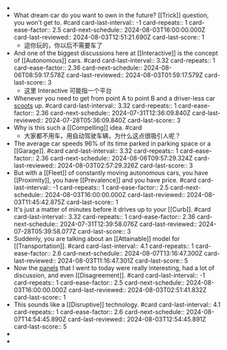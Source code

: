-
- What dream car do you want to own in the future? [[Trick]] question, you won't get to. #card
  card-last-interval:: -1
  card-repeats:: 1
  card-ease-factor:: 2.5
  card-next-schedule:: 2024-08-03T16:00:00.000Z
  card-last-reviewed:: 2024-08-03T12:51:21.690Z
  card-last-score:: 1
	- 逗你玩的，你以后不需要车了
- And one of the biggest discussions here at [[Interactive]] is the concept of [[Autonomous]] cars. #card
  card-last-interval:: 3.32
  card-repeats:: 1
  card-ease-factor:: 2.36
  card-next-schedule:: 2024-08-06T08:59:17.578Z
  card-last-reviewed:: 2024-08-03T01:59:17.579Z
  card-last-score:: 3
	- 这里 Interactive 可能指一个平台
- Whenever you need to get from point A to point B and a driver-less car [scoots]([[Scoot]]) up. #card
  card-last-interval:: 3.32
  card-repeats:: 1
  card-ease-factor:: 2.36
  card-next-schedule:: 2024-07-31T12:36:09.840Z
  card-last-reviewed:: 2024-07-28T05:36:09.840Z
  card-last-score:: 3
- Why is this such a [[Compelling]] idea. #card
	- 大家都不用车，用自动驾驶车辆，为什么这点很吸引人呢？
- The average car speeds 96% of its time parked in parking space or a [[Garage]]. #card
  card-last-interval:: 3.32
  card-repeats:: 1
  card-ease-factor:: 2.36
  card-next-schedule:: 2024-08-06T09:57:29.324Z
  card-last-reviewed:: 2024-08-03T02:57:29.326Z
  card-last-score:: 3
- But with a [[Fleet]] of constantly moving autonomous cars, you have [[Proximity]], you have [[Prevalence]] and you have price. #card
  card-last-interval:: -1
  card-repeats:: 1
  card-ease-factor:: 2.5
  card-next-schedule:: 2024-08-03T16:00:00.000Z
  card-last-reviewed:: 2024-08-03T11:45:42.875Z
  card-last-score:: 1
- It's just a matter of minutes before it drives up to your [[Curb]]. #card
  card-last-interval:: 3.32
  card-repeats:: 1
  card-ease-factor:: 2.36
  card-next-schedule:: 2024-07-31T12:39:58.076Z
  card-last-reviewed:: 2024-07-28T05:39:58.077Z
  card-last-score:: 3
- Suddenly, you are talking about an [[Attainable]] model for [[Transportation]]. #card
  card-last-interval:: 4.1
  card-repeats:: 1
  card-ease-factor:: 2.6
  card-next-schedule:: 2024-08-07T13:16:47.300Z
  card-last-reviewed:: 2024-08-03T11:16:47.301Z
  card-last-score:: 5
- Now the [panels]([[Panel]]) that I went to today were really interesting, had a lot of discussion, and even [[Disagreement]]. #card
  card-last-interval:: -1
  card-repeats:: 1
  card-ease-factor:: 2.5
  card-next-schedule:: 2024-08-03T16:00:00.000Z
  card-last-reviewed:: 2024-08-03T02:51:41.832Z
  card-last-score:: 1
- This sounds like a [[Disruptive]] technology. #card
  card-last-interval:: 4.1
  card-repeats:: 1
  card-ease-factor:: 2.6
  card-next-schedule:: 2024-08-07T14:54:45.890Z
  card-last-reviewed:: 2024-08-03T12:54:45.891Z
  card-last-score:: 5
-
-